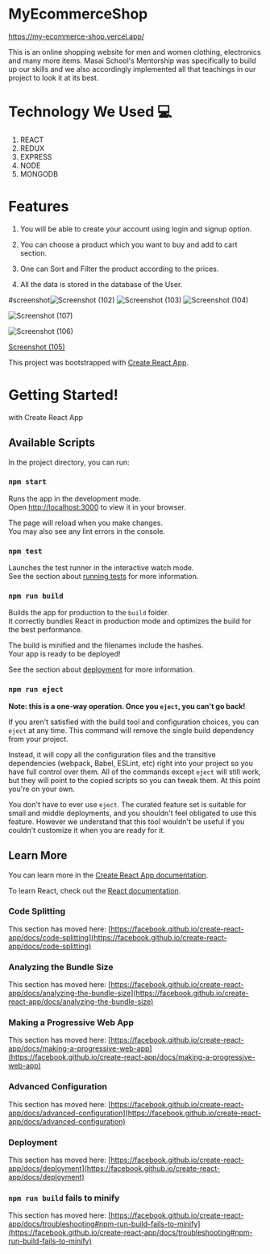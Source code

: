 # MyEcommerceShop
 https://my-ecommerce-shop.vercel.app/

This is an online shopping website for men and women
clothing, electronics and many more items. Masai School's Mentorship  was specifically to build up our skills and we also accordingly implemented all that teachings in our project to look it at its best.

# Technology We Used :computer: 
1. REACT
2. REDUX
3. EXPRESS
4. NODE
5. MONGODB

# Features
1. You will be able to create your account using login and signup option.

2. You can choose a product which you want to buy and add to cart section.

3. One can Sort and Filter the product according to the prices.

4. All the data is stored in the database of the User. 


#screenshot![Screenshot (102)](https://user-images.githubusercontent.com/72351102/169230787-50e4deb8-2f4b-4751-bb0b-1750a5df68db.png)
![Screenshot (103)](https://user-images.githubusercontent.com/72351102/169230797-a2421516-63c2-4010-98c1-926b2761c88e.png)
![Screenshot (104)](https://user-images.githubusercontent.com/72351102/169231796-feaeab4b-674a-435e-af72-83ad5191c140.png)

![Screenshot (107)](https://user-images.githubusercontent.com/72351102/169230817-b2df3a74-77f8-4443-94ee-0fb3d1a58524.png)

![Screenshot (106)](https://user-images.githubusercontent.com/72351102/169230812-67377795-7fdb-437a-9081-1fc221443607.png)




[Screenshot (105)](https://user-images.githubusercontent.com/72351102/169230802-240b0bb2-ae1c-41a1-961c-59fa69b403a8.png)


This project was bootstrapped with [Create React App](https://github.com/facebook/create-react-app).
# Getting Started!
with Create React App
## Available Scripts

In the project directory, you can run:

### `npm start`

Runs the app in the development mode.\
Open [http://localhost:3000](http://localhost:3000) to view it in your browser.

The page will reload when you make changes.\
You may also see any lint errors in the console.

### `npm test`

Launches the test runner in the interactive watch mode.\
See the section about [running tests](https://facebook.github.io/create-react-app/docs/running-tests) for more information.

### `npm run build`

Builds the app for production to the `build` folder.\
It correctly bundles React in production mode and optimizes the build for the best performance.

The build is minified and the filenames include the hashes.\
Your app is ready to be deployed!

See the section about [deployment](https://facebook.github.io/create-react-app/docs/deployment) for more information.

### `npm run eject`

**Note: this is a one-way operation. Once you `eject`, you can't go back!**

If you aren't satisfied with the build tool and configuration choices, you can `eject` at any time. This command will remove the single build dependency from your project.

Instead, it will copy all the configuration files and the transitive dependencies (webpack, Babel, ESLint, etc) right into your project so you have full control over them. All of the commands except `eject` will still work, but they will point to the copied scripts so you can tweak them. At this point you're on your own.

You don't have to ever use `eject`. The curated feature set is suitable for small and middle deployments, and you shouldn't feel obligated to use this feature. However we understand that this tool wouldn't be useful if you couldn't customize it when you are ready for it.

## Learn More

You can learn more in the [Create React App documentation](https://facebook.github.io/create-react-app/docs/getting-started).

To learn React, check out the [React documentation](https://reactjs.org/).

### Code Splitting

This section has moved here: [https://facebook.github.io/create-react-app/docs/code-splitting](https://facebook.github.io/create-react-app/docs/code-splitting)

### Analyzing the Bundle Size

This section has moved here: [https://facebook.github.io/create-react-app/docs/analyzing-the-bundle-size](https://facebook.github.io/create-react-app/docs/analyzing-the-bundle-size)

### Making a Progressive Web App

This section has moved here: [https://facebook.github.io/create-react-app/docs/making-a-progressive-web-app](https://facebook.github.io/create-react-app/docs/making-a-progressive-web-app)

### Advanced Configuration

This section has moved here: [https://facebook.github.io/create-react-app/docs/advanced-configuration](https://facebook.github.io/create-react-app/docs/advanced-configuration)

### Deployment

This section has moved here: [https://facebook.github.io/create-react-app/docs/deployment](https://facebook.github.io/create-react-app/docs/deployment)

### `npm run build` fails to minify

This section has moved here: [https://facebook.github.io/create-react-app/docs/troubleshooting#npm-run-build-fails-to-minify](https://facebook.github.io/create-react-app/docs/troubleshooting#npm-run-build-fails-to-minify)
